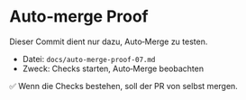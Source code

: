 # Auto‑merge Proof

Dieser Commit dient nur dazu, Auto‑Merge zu testen.

- Datei: `docs/auto-merge-proof-07.md`
- Zweck: Checks starten, Auto‑Merge beobachten

✅ Wenn die Checks bestehen, soll der PR von selbst mergen.
